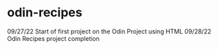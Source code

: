 # odin-recipes

09/27/22 Start of first project on the Odin Project using HTML 
09/28/22 Odin Recipes project completion